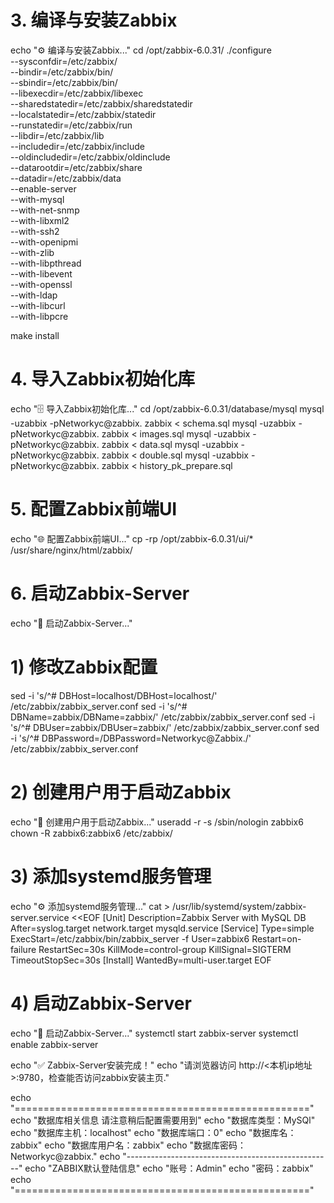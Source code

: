# 3. 编译与安装Zabbix
echo "⚙ 编译与安装Zabbix..."
cd /opt/zabbix-6.0.31/
./configure \
--sysconfdir=/etc/zabbix/ \
--bindir=/etc/zabbix/bin/ \
--sbindir=/etc/zabbix/bin/ \
--libexecdir=/etc/zabbix/libexec \
--sharedstatedir=/etc/zabbix/sharedstatedir \
--localstatedir=/etc/zabbix/statedir \
--runstatedir=/etc/zabbix/run \
--libdir=/etc/zabbix/lib \
--includedir=/etc/zabbix/include \
--oldincludedir=/etc/zabbix/oldinclude\
--datarootdir=/etc/zabbix/share \
--datadir=/etc/zabbix/data \
--enable-server \
--with-mysql \
--with-net-snmp \
--with-libxml2 \
--with-ssh2 \
--with-openipmi \
--with-zlib \
--with-libpthread \
--with-libevent \
--with-openssl \
--with-ldap \
--with-libcurl \
--with-libpcre
 
make install
 
# 4. 导入Zabbix初始化库
echo "🗄 导入Zabbix初始化库..."
cd /opt/zabbix-6.0.31/database/mysql
mysql -uzabbix -pNetworkyc@zabbix. zabbix < schema.sql
mysql -uzabbix -pNetworkyc@zabbix. zabbix < images.sql
mysql -uzabbix -pNetworkyc@zabbix. zabbix < data.sql
mysql -uzabbix -pNetworkyc@zabbix. zabbix < double.sql
mysql -uzabbix -pNetworkyc@zabbix. zabbix < history_pk_prepare.sql
 
# 5. 配置Zabbix前端UI
echo "🌐 配置Zabbix前端UI..."
cp -rp /opt/zabbix-6.0.31/ui/* /usr/share/nginx/html/zabbix/
 
# 6. 启动Zabbix-Server
echo "🚀 启动Zabbix-Server..."
# 1) 修改Zabbix配置
sed -i 's/^# DBHost=localhost/DBHost=localhost/' /etc/zabbix/zabbix_server.conf
sed -i 's/^# DBName=zabbix/DBName=zabbix/' /etc/zabbix/zabbix_server.conf
sed -i 's/^# DBUser=zabbix/DBUser=zabbix/' /etc/zabbix/zabbix_server.conf
sed -i 's/^# DBPassword=/DBPassword=Networkyc@Zabbix./' /etc/zabbix/zabbix_server.conf
 
# 2) 创建用户用于启动Zabbix
echo "👤 创建用户用于启动Zabbix..."
useradd -r -s /sbin/nologin zabbix6
chown -R zabbix6:zabbix6 /etc/zabbix/
 
# 3) 添加systemd服务管理
echo "⚙ 添加systemd服务管理..."
cat > /usr/lib/systemd/system/zabbix-server.service <<EOF
[Unit]
Description=Zabbix Server with MySQL DB
After=syslog.target network.target mysqld.service
[Service]
Type=simple
ExecStart=/etc/zabbix/bin/zabbix_server -f
User=zabbix6
Restart=on-failure
RestartSec=30s
KillMode=control-group
KillSignal=SIGTERM
TimeoutStopSec=30s
[Install]
WantedBy=multi-user.target
EOF
 
# 4) 启动Zabbix-Server
echo "🚀 启动Zabbix-Server..."
systemctl start zabbix-server
systemctl enable zabbix-server
 
echo "✅ Zabbix-Server安装完成！"
echo "请浏览器访问 http://<本机ip地址>:9780，检查能否访问zabbix安装主页."

echo "==================================================="
echo "数据库相关信息 请注意稍后配置需要用到"
echo "数据库类型：MySQl"
echo "数据库主机：localhost"
echo "数据库端口：0"
echo "数据库名：zabbix"
echo "数据库用户名：zabbix"
echo "数据库密码：Networkyc@zabbix."
echo "---------------------------------------------------"
echo "ZABBIX默认登陆信息"
echo "账号：Admin"
echo "密码：zabbix"
echo "==================================================="
